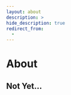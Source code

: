 ```yaml
---
layout: about
description: >
hide_description: true
redirect_from:
  - 
---
```


# About

<!--author-->

## Not Yet...
